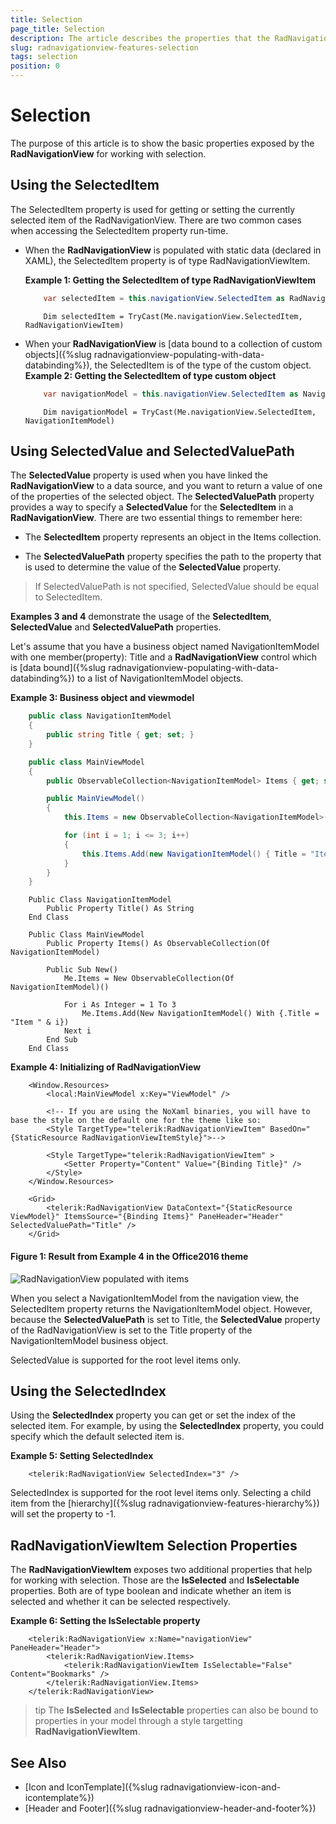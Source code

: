 ```yaml
---
title: Selection
page_title: Selection
description: The article describes the properties that the RadNavigationView exposes for working with selection.
slug: radnavigationview-features-selection
tags: selection
position: 0
---
```


# Selection

The purpose of this article is to show the basic properties exposed by the __RadNavigationView__ for working with selection. 

## Using the SelectedItem

The SelectedItem property is used for getting or setting the currently selected item of the RadNavigationView. There are two common cases when accessing the SelectedItem property run-time. 

* When the __RadNavigationView__ is populated with static data (declared in XAML), the SelectedItem property is of type RadNavigationViewItem.

	__Example 1: Getting the SelectedItem of type RadNavigationViewItem__  
	```C#
		var selectedItem = this.navigationView.SelectedItem as RadNavigationViewItem;
	```
	```VB.NET
		Dim selectedItem = TryCast(Me.navigationView.SelectedItem, RadNavigationViewItem)
	```

* When your __RadNavigationView__ is [data bound to a collection of custom objects]({%slug radnavigationview-populating-with-data-databinding%}), the SelectedItem is of the type of the custom object.     	
	__Example 2: Getting the SelectedItem of type custom object__  
	```C#
		var navigationModel = this.navigationView.SelectedItem as NavigationItemModel;
	```
	```VB.NET
		Dim navigationModel = TryCast(Me.navigationView.SelectedItem, NavigationItemModel)
	```

## Using SelectedValue and SelectedValuePath

The __SelectedValue__ property is used when you have linked the __RadNavigationView__ to a data source, and you want to return a value of one of the properties of the selected object. The __SelectedValuePath__ property provides a way to specify a __SelectedValue__ for the __SelectedItem__ in a __RadNavigationView__. There are two essential things to remember here:     	

* The __SelectedItem__ property represents an object in the Items collection.

* The __SelectedValuePath__ property specifies the path to the property that is used to determine the value of the __SelectedValue__ property.

>If SelectedValuePath is not specified, SelectedValue should be equal to SelectedItem.

__Examples 3 and 4__ demonstrate the usage of the __SelectedItem__, __SelectedValue__ and __SelectedValuePath__ properties.		

Let's assume that you have a business object named NavigationItemModel with one member(property): Title and a __RadNavigationView__ control which is [data bound]({%slug radnavigationview-populating-with-data-databinding%}) to a list of NavigationItemModel objects. 

__Example 3: Business object and viewmodel__

```C#
	public class NavigationItemModel
    {
        public string Title { get; set; }
    }

    public class MainViewModel
    {
        public ObservableCollection<NavigationItemModel> Items { get; set; }

        public MainViewModel()
        {
            this.Items = new ObservableCollection<NavigationItemModel>();

            for (int i = 1; i <= 3; i++)
            {
                this.Items.Add(new NavigationItemModel() { Title = "Item " + i });
            }
        }
    }
```
```VB.NET
	Public Class NavigationItemModel
		Public Property Title() As String
    End Class

	Public Class MainViewModel
		Public Property Items() As ObservableCollection(Of NavigationItemModel)

		Public Sub New()
			Me.Items = New ObservableCollection(Of NavigationItemModel)()

			For i As Integer = 1 To 3
				Me.Items.Add(New NavigationItemModel() With {.Title = "Item " & i})
			Next i
		End Sub
	End Class
```

__Example 4: Initializing of RadNavigationView__

```XAML
	<Window.Resources>
        <local:MainViewModel x:Key="ViewModel" />

        <!-- If you are using the NoXaml binaries, you will have to base the style on the default one for the theme like so:
        <Style TargetType="telerik:RadNavigationViewItem" BasedOn="{StaticResource RadNavigationViewItemStyle}">-->
        
        <Style TargetType="telerik:RadNavigationViewItem" >
            <Setter Property="Content" Value="{Binding Title}" />
        </Style>
    </Window.Resources>

    <Grid>
        <telerik:RadNavigationView DataContext="{StaticResource ViewModel}" ItemsSource="{Binding Items}" PaneHeader="Header" SelectedValuePath="Title" />
    </Grid>
```

#### __Figure 1: Result from Example 4 in the Office2016 theme__
![RadNavigationView populated with items](images/NavigationView_Selection.png)

When you select a NavigationItemModel from the navigation view, the SelectedItem property returns the NavigationItemModel object. However, because the __SelectedValuePath__  is set to Title, the __SelectedValue__ property of the RadNavigationView is set to the Title property of the NavigationItemModel business object.   

SelectedValue is supported for the root level items only.

## Using the SelectedIndex

Using the __SelectedIndex__ property you can get or set the index of the selected item. For example, by using the __SelectedIndex__ property, you could specify which the default selected item is. 

__Example 5: Setting SelectedIndex__

```XAML
	<telerik:RadNavigationView SelectedIndex="3" />
```

SelectedIndex is supported for the root level items only. Selecting a child item from the [hierarchy]({%slug radnavigationview-features-hierarchy%}) will set the property to -1.

## RadNavigationViewItem Selection Properties

The __RadNavigationViewItem__ exposes two additional properties that help for working with selection. Those are the __IsSelected__ and __IsSelectable__ properties. Both are of type boolean and indicate whether an item is selected and whether it can be selected respectively.

__Example 6: Setting the IsSelectable property__

```XAML
    <telerik:RadNavigationView x:Name="navigationView" PaneHeader="Header">
        <telerik:RadNavigationView.Items>
            <telerik:RadNavigationViewItem IsSelectable="False" Content="Bookmarks" />
        </telerik:RadNavigationView.Items>
    </telerik:RadNavigationView>
```

>tip The __IsSelected__ and __IsSelectable__ properties can also be bound to properties in your model through a style targetting __RadNavigationViewItem__.

## See Also

* [Icon and IconTemplate]({%slug radnavigationview-icon-and-icontemplate%})
* [Header and Footer]({%slug radnavigationview-header-and-footer%})